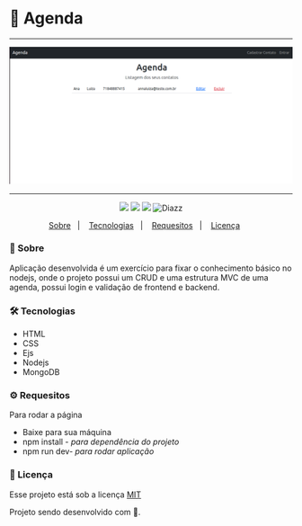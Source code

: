 # :notebook_with_decorative_cover: Agenda

***
<p align="center">
    <img src="https://github.com/wevdiaz/Agenda/blob/main/image/tela_agenda.png?raw=true">
</p>

***

<p align="center">  
      <a>
          <img src="https://img.shields.io/github/repo-size/wevdiaz/Agenda?color=%23dcdde1">      
      </a>  
      <a>
          <img src="https://img.shields.io/github/license/wevdiaz/Agenda?color=%23dcdde1">        
      </a>      
      <a>
          <img src="https://img.shields.io/github/languages/count/wevdiaz/Agenda?color=%23dcdde1">       
      </a>      
      <a>          
          <img alt="Diazz" src="https://img.shields.io/badge/made%20by-Diazz-Agenda?color=%23dcdde1"> 
      </a>      
  </p> 

<p align="center">
    <a href="#speech_balloon-sobre">Sobre</a>&nbsp;&nbsp;&nbsp;|&nbsp;&nbsp;&nbsp;
    <a href="#hammer_and_wrench-tecnologias">Tecnologias</a>&nbsp;&nbsp;&nbsp;|&nbsp;&nbsp;&nbsp;
    <a href="#gear-requesitos">Requesitos</a>&nbsp;&nbsp;&nbsp;|&nbsp;&nbsp;&nbsp;
    <a href="#scroll-licença">Licença</a>&nbsp;&nbsp;&nbsp;&nbsp;&nbsp;&nbsp;    
</p>

### :speech_balloon: Sobre

Aplicação desenvolvida é um exercício para fixar o conhecimento básico no nodejs, onde o projeto possui um CRUD e uma estrutura MVC de uma agenda, possui login e validação de frontend e backend.
 
 ### :hammer_and_wrench: Tecnologias
 
 * HTML
 * CSS
 * Ejs
 * Nodejs
 * MongoDB

### :gear: Requesitos

Para rodar a página

* Baixe para sua máquina
* npm install - *para dependência do projeto*
* npm run dev- *para rodar aplicação*

### :scroll: Licença

Esse projeto está sob a licença [MIT](https://github.com/wevdiaz/Agenda/blob/main/LICENSE)

Projeto sendo desenvolvido com :blue_heart:.
